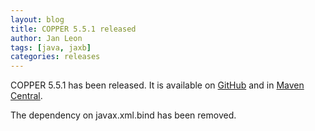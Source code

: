 ```yaml
---
layout: blog
title: COPPER 5.5.1 released
author: Jan Leon
tags: [java, jaxb]
categories: releases
---
```


COPPER 5.5.1 has been released.
It is available on [GitHub](https://github.com/copper-engine/copper-engine) and in [Maven Central](https://search.maven.org/search?q=g:org.copper-engine%20AND%20a:copper-coreengine&core=gav).

The dependency on javax.xml.bind has been removed.
